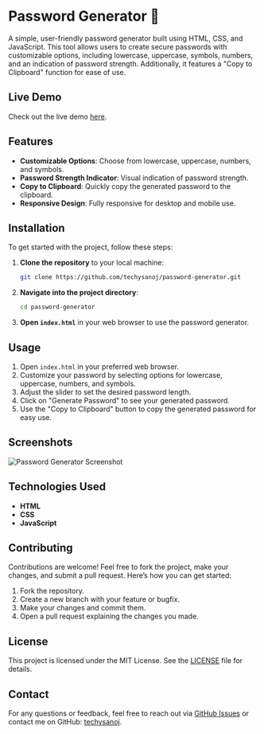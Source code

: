# Password Generator 🔐

A simple, user-friendly password generator built using HTML, CSS, and JavaScript. This tool allows users to create secure passwords with customizable options, including lowercase, uppercase, symbols, numbers, and an indication of password strength. Additionally, it features a "Copy to Clipboard" function for ease of use.

## Live Demo

Check out the live demo [here](https://modern-password-generator-using-js.vercel.app/).

## Features

- **Customizable Options**: Choose from lowercase, uppercase, numbers, and symbols.
- **Password Strength Indicator**: Visual indication of password strength.
- **Copy to Clipboard**: Quickly copy the generated password to the clipboard.
- **Responsive Design**: Fully responsive for desktop and mobile use.

## Installation

To get started with the project, follow these steps:

1. **Clone the repository** to your local machine:

    ```bash
    git clone https://github.com/techysanoj/password-generator.git
    ```

2. **Navigate into the project directory**:

    ```bash
    cd password-generator
    ```

3. **Open `index.html`** in your web browser to use the password generator.

## Usage

1. Open `index.html` in your preferred web browser.
2. Customize your password by selecting options for lowercase, uppercase, numbers, and symbols.
3. Adjust the slider to set the desired password length.
4. Click on "Generate Password" to see your generated password.
5. Use the "Copy to Clipboard" button to copy the generated password for easy use.

## Screenshots

![Password Generator Screenshot](./homescreen.png)

## Technologies Used

- **HTML**
- **CSS**
- **JavaScript**

## Contributing

Contributions are welcome! Feel free to fork the project, make your changes, and submit a pull request. Here’s how you can get started:

1. Fork the repository.
2. Create a new branch with your feature or bugfix.
3. Make your changes and commit them.
4. Open a pull request explaining the changes you made.

## License

This project is licensed under the MIT License. See the [LICENSE](LICENSE) file for details.

## Contact

For any questions or feedback, feel free to reach out via [GitHub Issues](https://github.com/techysanoj/password-generator/issues) or contact me on GitHub: [techysanoj](https://github.com/techysanoj).
